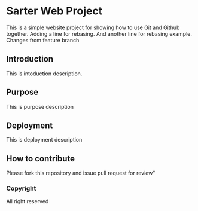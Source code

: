 # Sarter Web Project 

This is a simple website project for showing how to use Git and Github together.
Adding a line for rebasing.
And another line for rebasing example.
Changes from feature branch

## Introduction

This is intoduction description. 

## Purpose

This is purpose description 

## Deployment 

This is deployment description

## How to contribute

Please fork this repository and issue pull request for review" 

### Copyright 

All right reserved